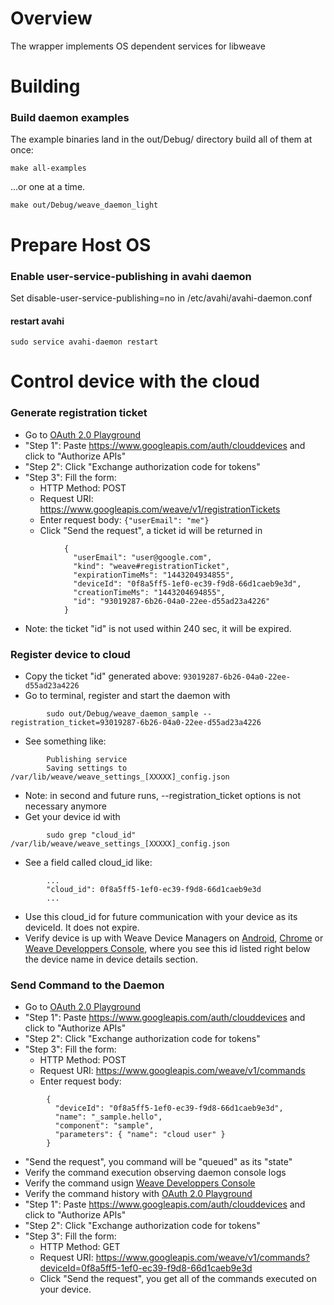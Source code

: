 # Overview

The wrapper implements OS dependent services for libweave

# Building

### Build daemon examples

The example binaries land in the out/Debug/ directory build all of them at once:

```
make all-examples
```

...or one at a time.

```
make out/Debug/weave_daemon_light
```

# Prepare Host OS

### Enable user-service-publishing in avahi daemon
Set disable-user-service-publishing=no in /etc/avahi/avahi-daemon.conf

#### restart avahi
```
sudo service avahi-daemon restart
```

# Control device with the cloud

### Generate registration ticket
- Go to [OAuth 2.0 Playground](https://developers.google.com/oauthplayground/)
- "Step 1": Paste https://www.googleapis.com/auth/clouddevices and click to "Authorize APIs"
- "Step 2": Click "Exchange authorization code for tokens"
- "Step 3": Fill the form:
    * HTTP Method: POST
    * Request URI: https://www.googleapis.com/weave/v1/registrationTickets
    * Enter request body: ```{"userEmail": "me"}```
    * Click "Send the request", a ticket id will be returned in

```
            {
              "userEmail": "user@google.com",
              "kind": "weave#registrationTicket",
              "expirationTimeMs": "1443204934855",
              "deviceId": "0f8a5ff5-1ef0-ec39-f9d8-66d1caeb9e3d",
              "creationTimeMs": "1443204694855",
              "id": "93019287-6b26-04a0-22ee-d55ad23a4226"
            }
```
- Note: the ticket "id" is not used within 240 sec, it will be expired.


### Register device to cloud

- Copy the ticket "id" generated above: ```93019287-6b26-04a0-22ee-d55ad23a4226```
- Go to terminal, register and start the daemon with

```
        sudo out/Debug/weave_daemon_sample --registration_ticket=93019287-6b26-04a0-22ee-d55ad23a4226
```

- See something like:

```
        Publishing service
        Saving settings to /var/lib/weave/weave_settings_[XXXXX]_config.json
```

- Note: in second and future runs, --registration_ticket options is not necessary anymore
- Get your device id with

```
        sudo grep "cloud_id" /var/lib/weave/weave_settings_[XXXXX]_config.json
```

- See a field called cloud_id like:

```
        ...
        "cloud_id": 0f8a5ff5-1ef0-ec39-f9d8-66d1caeb9e3d
        ...
```

- Use this cloud_id for future communication with your device as its deviceId.
It does not expire.
- Verify device is up with Weave Device Managers on
[Android](https://play.google.com/apps/testing/com.google.android.apps.weave.management),
[Chrome](https://chrome.google.com/webstore/detail/weave-device-manager/pcdgflbjckpjmlofgopidgdfonmnodfm)
or [Weave Developpers Console](https://weave.google.com/console/), where you
see this id listed right below the device name in device details section.

### Send Command to the Daemon

- Go to [OAuth 2.0 Playground](https://developers.google.com/oauthplayground/)
- "Step 1": Paste https://www.googleapis.com/auth/clouddevices and click to "Authorize APIs"
- "Step 2": Click "Exchange authorization code for tokens"
- "Step 3": Fill the form:
    * HTTP Method: POST
    * Request URI: https://www.googleapis.com/weave/v1/commands
    * Enter request body:

```
        {
          "deviceId": "0f8a5ff5-1ef0-ec39-f9d8-66d1caeb9e3d",
          "name": "_sample.hello",
          "component": "sample",
          "parameters": { "name": "cloud user" }
        }

```

- "Send the request", you command will be "queued" as its "state"
- Verify the command execution observing daemon console logs
- Verify the command usign [Weave Developpers Console](https://weave.google.com/console/)
- Verify the command history with [OAuth 2.0 Playground](https://developers.google.com/oauthplayground/)
- "Step 1": Paste https://www.googleapis.com/auth/clouddevices and click to "Authorize APIs"
- "Step 2": Click "Exchange authorization code for tokens"
- "Step 3": Fill the form:
    * HTTP Method: GET
    * Request URI: https://www.googleapis.com/weave/v1/commands?deviceId=0f8a5ff5-1ef0-ec39-f9d8-66d1caeb9e3d
    * Click "Send the request", you get all of the commands executed on your device.
